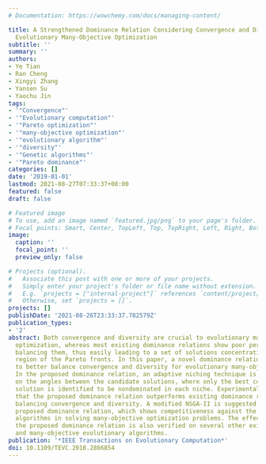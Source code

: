 ```yaml
---
# Documentation: https://wowchemy.com/docs/managing-content/

title: A Strengthened Dominance Relation Considering Convergence and Diversity for
  Evolutionary Many-Objective Optimization
subtitle: ''
summary: ''
authors:
- Ye Tian
- Ran Cheng
- Xingyi Zhang
- Yansen Su
- Yaochu Jin
tags:
- '"Convergence"'
- '"Evolutionary computation"'
- '"Pareto optimization"'
- '"many-objective optimization"'
- '"evolutionary algorithm"'
- '"diversity"'
- '"Genetic algorithms"'
- '"Pareto dominance"'
categories: []
date: '2019-01-01'
lastmod: 2021-08-27T07:33:37+08:00
featured: false
draft: false

# Featured image
# To use, add an image named `featured.jpg/png` to your page's folder.
# Focal points: Smart, Center, TopLeft, Top, TopRight, Left, Right, BottomLeft, Bottom, BottomRight.
image:
  caption: ''
  focal_point: ''
  preview_only: false

# Projects (optional).
#   Associate this post with one or more of your projects.
#   Simply enter your project's folder or file name without extension.
#   E.g. `projects = ["internal-project"]` references `content/project/deep-learning/index.md`.
#   Otherwise, set `projects = []`.
projects: []
publishDate: '2021-08-26T23:33:37.782579Z'
publication_types:
- '2'
abstract: Both convergence and diversity are crucial to evolutionary many-objective
  optimization, whereas most existing dominance relations show poor performance in
  balancing them, thus easily leading to a set of solutions concentrating on a small
  region of the Pareto fronts. In this paper, a novel dominance relation is proposed
  to better balance convergence and diversity for evolutionary many-objective optimization.
  In the proposed dominance relation, an adaptive niching technique is developed based
  on the angles between the candidate solutions, where only the best converged candidate
  solution is identified to be nondominated in each niche. Experimental results demonstrate
  that the proposed dominance relation outperforms existing dominance relations in
  balancing convergence and diversity. A modified NSGA-II is suggested based on the
  proposed dominance relation, which shows competitiveness against the state-of-the-art
  algorithms in solving many-objective optimization problems. The effectiveness of
  the proposed dominance relation is also verified on several other existing multi-
  and many-objective evolutionary algorithms.
publication: '*IEEE Transactions on Evolutionary Computation*'
doi: 10.1109/TEVC.2018.2866854
---
```

